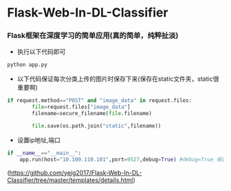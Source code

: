# Flask-Web-In-DL-Classifier

### Flask框架在深度学习的简单应用(真的简单，纯粹扯淡)

* 执行以下代码即可
```python 
python app.py
```


* 以下代码保证每次分类上传的图片时保存下来(保存在static文件夹，static很重要啊)
```python
if request.method=="POST" and "image_data" in request.files:
        file=request.files["image_data"]
        filename=secure_filename(file.filename)

        file.save(os.path.join("static",filename))
```

* 设置ip地址,端口
```python
if __name__=="__main__":
    app.run(host="10.100.110.101",port=9527,debug=True) #debug=True 保证代码能正常运行
```

(https://github.com/yejg2017/Flask-Web-In-DL-Classifier/tree/master/templates/details.html)

